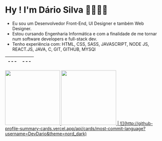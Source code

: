 # Hy ! I'm Dário Silva 👨‍💻👦🏻

- Eu sou um Desenvolvedor Front-End, UI Designer e também Web Designer.
- Estou cursando Engenharia Informática e com a finalidade de me tornar num software developers e full-stack dev.
- Tenho experiência com: HTML, CSS, SASS, JAVASCRIPT, NODE JS, REACT.JS, JAVA, C, GIT, GITHUB, MYSQl

|---|---|
:---:|:---:
  <a href="https://github.com/DevDario">
  <img height="180em" src="https://github-readme-stats.vercel.app/api?username=DevDario&show_icons=true&theme=dracula&include_all_commits=true&count_private=true"/>
  <img height="180em" src="https://github-readme-stats.vercel.app/api/top-langs/?username=DevDario&layout=compact&langs_count=7&theme=dracula"/> | ![](http://github-profile-summary-cards.vercel.app/api/cards/most-commit-language?username=DevDario&theme=nord_dark)
